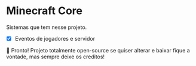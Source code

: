 # Minecraft Core

Sistemas que tem nesse projeto.

- [x] Eventos de jogadores e servidor

🥰 Pronto! Projeto totalmente open-source se quiser alterar e baixar fique a vontade, mas sempre deixe os creditos!
